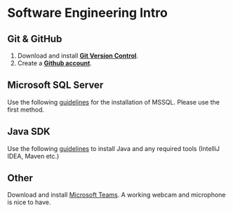 # Software Engineering Intro

## Git & GitHub
1. Download and install **[Git Version Control](https://git-scm.com/downloads)**.
2. Create a **[Github account](https://github.com/join)**.

## Microsoft SQL Server
Use the following [guidelines](https://github.com/codehub-learn/MS-SQL-Server-) for the installation of MSSQL. Please use the first method.

## Java SDK
Use the following [guidelines](https://github.com/codehub-learn/development-environment-setup/blob/main/java-standard-edition.md) to install Java and any required tools (IntelliJ IDEA, Maven etc.)  

## Other
Download and install [Microsoft Teams](https://www.microsoft.com/en-us/microsoft-365/microsoft-teams/download-app?SilentAuth=1).
A working webcam and microphone is nice to have.


